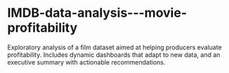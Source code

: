 # IMDB-data-analysis---movie-profitability
Exploratory analysis of a film dataset aimed at helping producers evaluate profitability. Includes dynamic dashboards that adapt to new data, and an executive summary with actionable recommendations.
